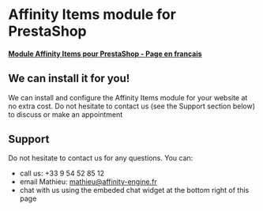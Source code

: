 # Affinity Items module for PrestaShop
#### [Module Affinity Items pour PrestaShop - Page en français](README-FR.md)


## We can install it for you!
We can install and configure the Affinity Items module for your website at no extra cost. Do not hesitate to contact us (see the Support section below) to discuss or make an appointment


## Support
Do not hesitate to contact us for any questions. You can:
- call us: +33 9 54 52 85 12
- email Mathieu: [mathieu@affinity-engine.fr](mailto:mathieu@affinity-engine.fr)
- chat with us using the embeded chat widget at the bottom right of this page